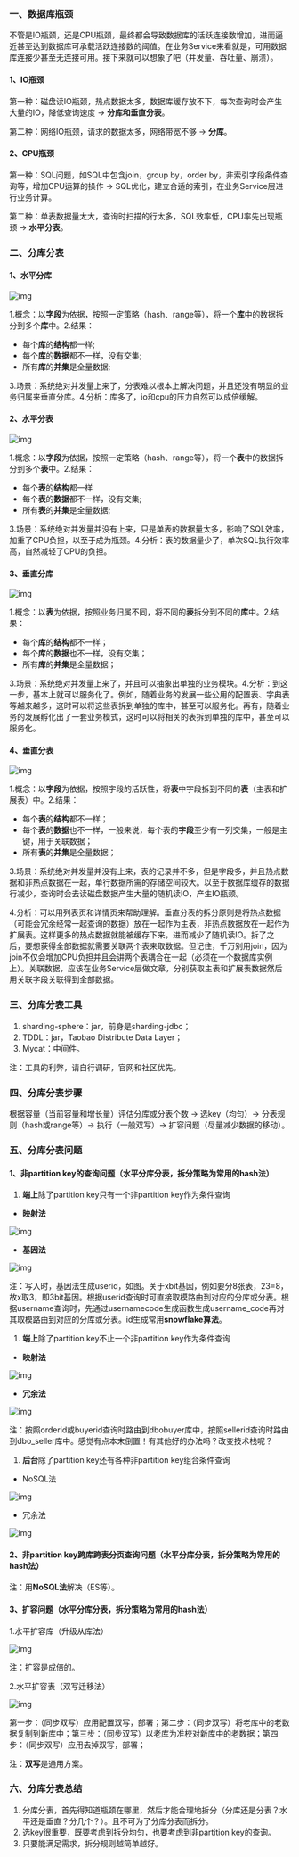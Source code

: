 ###  一、数据库瓶颈

不管是IO瓶颈，还是CPU瓶颈，最终都会导致数据库的活跃连接数增加，进而逼近甚至达到数据库可承载活跃连接数的阈值。在业务Service来看就是，可用数据库连接少甚至无连接可用。接下来就可以想象了吧（并发量、吞吐量、崩溃）。

#### 1、IO瓶颈

第一种：磁盘读IO瓶颈，热点数据太多，数据库缓存放不下，每次查询时会产生大量的IO，降低查询速度 -> **分库和垂直分表**。

第二种：网络IO瓶颈，请求的数据太多，网络带宽不够 -> **分库**。

#### 2、CPU瓶颈

第一种：SQL问题，如SQL中包含join，group by，order by，非索引字段条件查询等，增加CPU运算的操作 -> SQL优化，建立合适的索引，在业务Service层进行业务计算。

第二种：单表数据量太大，查询时扫描的行太多，SQL效率低，CPU率先出现瓶颈 -> **水平分表**。

### **二、分库分表**

#### 1、水平分库

![img](https://mmbiz.qpic.cn/mmbiz_png/XA3sPCPib1l5toxpI2IHUg2nBDy8icaa1vg39q5OBEYAyapTr2BjBqEfb8nvptgREO7ic34vjBJwCFeHHibMj4Dicmw/640?wx_fmt=png&tp=webp&wxfrom=5&wx_lazy=1&wx_co=1)

1.概念：以**字段**为依据，按照一定策略（hash、range等），将一个**库**中的数据拆分到多个**库**中。2.结果：

- 每个**库**的**结构**都一样;
- 每个**库**的**数据**都不一样，没有交集;
- 所有**库**的**并集**是全量数据;

3.场景：系统绝对并发量上来了，分表难以根本上解决问题，并且还没有明显的业务归属来垂直分库。4.分析：库多了，io和cpu的压力自然可以成倍缓解。

#### 2、水平分表

![img](https://mmbiz.qpic.cn/mmbiz_png/XA3sPCPib1l5toxpI2IHUg2nBDy8icaa1viboMibdffhjtkgj28P3TbdQ1wkBnq1md7emqKL2wSibU30OrDduBibGg1w/640?wx_fmt=png&tp=webp&wxfrom=5&wx_lazy=1&wx_co=1)

1.概念：以**字段**为依据，按照一定策略（hash、range等），将一个**表**中的数据拆分到多个**表**中。2.结果：

- 每个**表**的**结构**都一样
- 每个**表**的**数据**都不一样，没有交集;
- 所有**表**的**并集**是全量数据;

3.场景：系统绝对并发量并没有上来，只是单表的数据量太多，影响了SQL效率，加重了CPU负担，以至于成为瓶颈。4.分析：表的数据量少了，单次SQL执行效率高，自然减轻了CPU的负担。

#### 3、垂直分库

![img](https://mmbiz.qpic.cn/mmbiz_png/XA3sPCPib1l5toxpI2IHUg2nBDy8icaa1vUp05ROM0ibPxLq7GibETsAEXexNyHH65jiaL7ruic3BU6rUoqtuGMcLp6g/640?wx_fmt=png&tp=webp&wxfrom=5&wx_lazy=1&wx_co=1)

1.概念：以**表**为依据，按照业务归属不同，将不同的**表**拆分到不同的**库**中。2.结果：

- 每个**库**的**结构**都不一样；
- 每个**库**的**数据**也不一样，没有交集；
- 所有**库**的**并集**是全量数据；

3.场景：系统绝对并发量上来了，并且可以抽象出单独的业务模块。4.分析：到这一步，基本上就可以服务化了。例如，随着业务的发展一些公用的配置表、字典表等越来越多，这时可以将这些表拆到单独的库中，甚至可以服务化。再有，随着业务的发展孵化出了一套业务模式，这时可以将相关的表拆到单独的库中，甚至可以服务化。

#### 4、垂直分表

![img](https://mmbiz.qpic.cn/mmbiz_png/XA3sPCPib1l5toxpI2IHUg2nBDy8icaa1vNS2fOQicyCr7TICD5hozJjj3k1P5kkibCSA27hCAF5VpPO7KRmicVtvLA/640?wx_fmt=png&tp=webp&wxfrom=5&wx_lazy=1&wx_co=1)

1.概念：以**字段**为依据，按照字段的活跃性，将**表**中字段拆到不同的**表**（主表和扩展表）中。2.结果：

- 每个**表**的**结构**都不一样；
- 每个**表**的**数据**也不一样，一般来说，每个表的**字段**至少有一列交集，一般是主键，用于关联数据；
- 所有**表**的**并集**是全量数据；

3.场景：系统绝对并发量并没有上来，表的记录并不多，但是字段多，并且热点数据和非热点数据在一起，单行数据所需的存储空间较大。以至于数据库缓存的数据行减少，查询时会去读磁盘数据产生大量的随机读IO，产生IO瓶颈。

4.分析：可以用列表页和详情页来帮助理解。垂直分表的拆分原则是将热点数据（可能会冗余经常一起查询的数据）放在一起作为主表，非热点数据放在一起作为扩展表。这样更多的热点数据就能被缓存下来，进而减少了随机读IO。拆了之后，要想获得全部数据就需要关联两个表来取数据。但记住，千万别用join，因为join不仅会增加CPU负担并且会讲两个表耦合在一起（必须在一个数据库实例上）。关联数据，应该在业务Service层做文章，分别获取主表和扩展表数据然后用关联字段关联得到全部数据。

### **三、分库分表工具**

1. sharding-sphere：jar，前身是sharding-jdbc；
2. TDDL：jar，Taobao Distribute Data Layer；
3. Mycat：中间件。

注：工具的利弊，请自行调研，官网和社区优先。

### **四、分库分表步骤**

根据容量（当前容量和增长量）评估分库或分表个数 -> 选key（均匀）-> 分表规则（hash或range等）-> 执行（一般双写）-> 扩容问题（尽量减少数据的移动）。

### **五、分库分表问题**

#### 1、非partition key的查询问题（水平分库分表，拆分策略为常用的hash法）

1. **端上**除了partition key只有一个非partition key作为条件查询

- **映射法**

![img](https://mmbiz.qpic.cn/mmbiz_png/XA3sPCPib1l5toxpI2IHUg2nBDy8icaa1vlydvmT8b2PWWJ4bgbeoTGKVQ1xT8ErrlkWm7Xqwq0ic5Us0rRVFOfJg/640?wx_fmt=png&tp=webp&wxfrom=5&wx_lazy=1&wx_co=1)

- **基因法**

![img](https://mmbiz.qpic.cn/mmbiz_png/XA3sPCPib1l5toxpI2IHUg2nBDy8icaa1v6jLA5X5kmpfXl6qfwuhruuLEW9IyoA6xCdMe5JE5y8gHPibZBqvrqzg/640?wx_fmt=png&tp=webp&wxfrom=5&wx_lazy=1&wx_co=1)

注：写入时，基因法生成userid，如图。关于xbit基因，例如要分8张表，23=8，故x取3，即3bit基因。根据userid查询时可直接取模路由到对应的分库或分表。根据username查询时，先通过usernamecode生成函数生成username_code再对其取模路由到对应的分库或分表。id生成常用**snowflake算法**。

1. **端上**除了partition key不止一个非partition key作为条件查询

- **映射法**

![img](https://mmbiz.qpic.cn/mmbiz_png/XA3sPCPib1l5toxpI2IHUg2nBDy8icaa1vOOcgtlwYYANPn3TCuwoMZxfADJU9wwataVxVvsOEpRgWTFxGTbtliaQ/640?wx_fmt=png&tp=webp&wxfrom=5&wx_lazy=1&wx_co=1)

- **冗余法**

![img](https://mmbiz.qpic.cn/mmbiz_png/XA3sPCPib1l5toxpI2IHUg2nBDy8icaa1vgb7eqjq8Yk5icdxZ2kibpfzwRaiauapLIwnZmNK5aUho6krCqwKkcLQKA/640?wx_fmt=png&tp=webp&wxfrom=5&wx_lazy=1&wx_co=1)

注：按照orderid或buyerid查询时路由到dbobuyer库中，按照sellerid查询时路由到dbo_seller库中。感觉有点本末倒置！有其他好的办法吗？改变技术栈呢？

1. **后台**除了partition key还有各种非partition key组合条件查询

- NoSQL法

![img](https://mmbiz.qpic.cn/mmbiz_png/XA3sPCPib1l5toxpI2IHUg2nBDy8icaa1vd4ibV2jwemYgAB354dIdGHDFiambgld0dPFTy23cyQkQ3BVTtWDicFlyg/640?wx_fmt=png&tp=webp&wxfrom=5&wx_lazy=1&wx_co=1)

- 冗余法

![img](https://mmbiz.qpic.cn/mmbiz_png/XA3sPCPib1l5toxpI2IHUg2nBDy8icaa1vphguk18Mx9FMxDG70bVia8KFOTqjMiabe3My8YMGNthHW3ibWMvF4ymsg/640?wx_fmt=png&tp=webp&wxfrom=5&wx_lazy=1&wx_co=1)

#### 2、非partition key跨库跨表分页查询问题（水平分库分表，拆分策略为常用的hash法）

注：用**NoSQL法**解决（ES等）。

#### 3、扩容问题（水平分库分表，拆分策略为常用的hash法）

1.水平扩容库（升级从库法）

![img](https://mmbiz.qpic.cn/mmbiz_png/XA3sPCPib1l5toxpI2IHUg2nBDy8icaa1vaxe0vOHDV9LpSmtqeiacyCEGo29ZBfpYwAWVCX7mmgiaQu1ax9KXpEGw/640?wx_fmt=png&tp=webp&wxfrom=5&wx_lazy=1&wx_co=1)

注：扩容是成倍的。

2.水平扩容表（双写迁移法）  

![img](https://mmbiz.qpic.cn/mmbiz_png/XA3sPCPib1l5toxpI2IHUg2nBDy8icaa1vSdRB3VicZOLgibFciad6o9mNwVONciaJhma9bIrIic9ibEMcvWiaiaXMzfZDFQ/640?wx_fmt=png&tp=webp&wxfrom=5&wx_lazy=1&wx_co=1)

第一步：（同步双写）应用配置双写，部署；第二步：（同步双写）将老库中的老数据复制到新库中；第三步：（同步双写）以老库为准校对新库中的老数据；第四步：（同步双写）应用去掉双写，部署；



注：**双写**是通用方案。

### **六、分库分表总结**

1. 分库分表，首先得知道瓶颈在哪里，然后才能合理地拆分（分库还是分表？水平还是垂直？分几个？）。且不可为了分库分表而拆分。
2. 选key很重要，既要考虑到拆分均匀，也要考虑到非partition key的查询。
3. 只要能满足需求，拆分规则越简单越好。